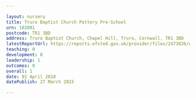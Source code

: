 ```yaml
---

layout: nursery
title: Truro Baptist Church Pottery Pre-School
urn: 102881
postcode: TR1 3BD
address: Truro Baptist Church, Chapel Hill, Truro, Cornwall, TR1 3BD
latestReportUrl: https://reports.ofsted.gov.uk/provider/files/2473826/urn/102881.pdf
teaching: 0
development: 0
leadership: 1
outcomes: 0
overall: 1
date: 01 April 2018 
datePublish: 27 March 2015

---
```

